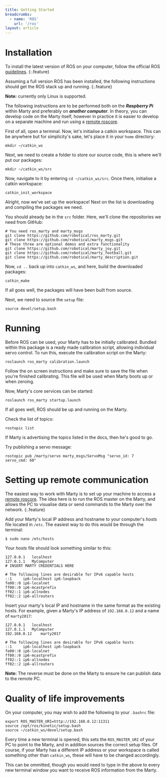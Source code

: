 ```yaml
---
title: Getting Started
breadcrumbs:
  - name: 'ROS'
    url: '/ros'
layout: article
---
```


Installation
===

To install the latest version of ROS on your computer, follow the official ROS [guidelines](http://wiki.ros.org/ROS/Installation).
{:.feature}

Assuming a full version ROS has been installed, the following instructions should
get the ROS stack up and running.
{:.feature}

**Note:** currently only Linux is supported.

The following instructions are to be performed both on the ***Raspberry Pi*** within Marty and preferably on ***another computer***. In theory, you can develop code on the Marty itself, however in practice it is easier to develop on a separate machine and run using a [remote roscore](http://wiki.ros.org/ROS/Tutorials/MultipleMachines).

First of all, open a terminal. Now, let's initialise a catkin workspace. This can be anywhere but for simplicity's sake, let's place it in your `home` directory:


    mkdir ~/catkin_ws

Next, we need to create a folder to store our source code, this is where we'll
put our packages:

    mkdir ~/catkin_ws/src

Now, navigate to it by entering `cd ~/catkin_ws/src`.
Once there, initialise a catkin workspace:

    catkin_init_workspace

Alright, now we've set up the workspace! Next on the list is downloading and compiling the packages we need.

You should already be in the `src` folder. Here, we'll clone the repositories we need from GitHub:


    # You need ros_marty and marty_msgs
    git clone https://github.com/robotical/ros_marty.git
    git clone https://github.com/robotical/marty_msgs.git
    # These three are optional demos and extra functionality
    git clone https://github.com/robotical/marty_joy.git
    git clone https://github.com/robotical/marty_football.git
    git clone https://github.com/robotical/marty_description.git


Now, `cd ..` back up into `catkin_ws`, and here, build the downloaded packages:

    catkin_make


If all goes well, the packages will have been built from source.

Next, we need to source the `setup` file:

    source devel/setup.bash


# Running

Before ROS can be used, your Marty has to be initially calibrated. Bundled within this package is a ready made calibration script, allowing individual servo control. To run this, execute the calibration script on the Marty:

    roslaunch ros_marty calibration.launch


Follow the on screen instructions and make sure to save the file when you're finished calibrating. This file will be used when Marty boots up or when zeroing.

Now, Marty's core services can be started:

    roslaunch ros_marty startup.launch


If all goes well, ROS should be up and running on the Marty.

Check the list of topics:

    rostopic list

If Marty is advertising the topics listed in the docs, then he's good to go.

Try publishing a servo message:

    rostopic pub /marty/servo marty_msgs/ServoMsg "servo_id: 7
    servo_cmd: 60"


Setting up remote communication
===

The easiest way to work with Marty is to set up your machine to access a <a href="http://wiki.ros.org/ROS/Tutorials/MultipleMachines">remote roscore</a>. The idea here is to run the ROS master on the Marty, and allows the PC to visualise data or send commands to the Marty over the network.
{:.feature}


Add your Marty's local IP address and hostname to your computer's *hosts* file located in `/etc`. The easiest way to do this would be through the terminal:

    $ sudo nano /etc/hosts

Your *hosts* file should look something similar to this:

    127.0.0.1	localhost
    127.0.1.1	MyComputer
    # INSERT MARTY CREDENTIALS HERE

    # The following lines are desirable for IPv6 capable hosts
    ::1     ip6-localhost ip6-loopback
    fe00::0 ip6-localnet
    ff00::0 ip6-mcastprefix
    ff02::1 ip6-allnodes
    ff02::2 ip6-allrouters

Insert your marty's local IP and hostname in the same format as the existing hosts. For example, given a Marty's IP address of `192.168.0.12` and a name of `marty2017`:

    127.0.0.1	localhost
    127.0.1.1	MyComputer
    192.168.0.12    marty2017

    # The following lines are desirable for IPv6 capable hosts
    ::1     ip6-localhost ip6-loopback
    fe00::0 ip6-localnet
    ff00::0 ip6-mcastprefix
    ff02::1 ip6-allnodes
    ff02::2 ip6-allrouters


**Note:** The reverse must be done on the Marty to ensure he can publish data to the remote PC.


Quality of life improvements
===

On your computer, you may wish to add the following to your `.bashrc` file:

    export ROS_MASTER_URI=http://192.168.0.12:11311
    source /opt/ros/kinetic/setup.bash
    source ~/catkin_ws/devel/setup.bash

Every time a new terminal is opened, this sets the `ROS_MASTER_URI` of your PC to point to the Marty, and in addition sources the correct setup files. Of course, if your Marty has a different IP address or your workspace is called something other than `catkin_ws`, these will have to be changed accordingly.

This can be ommitted, though you would need to type in the above to every new terminal window you want to receive ROS information from the Marty.
